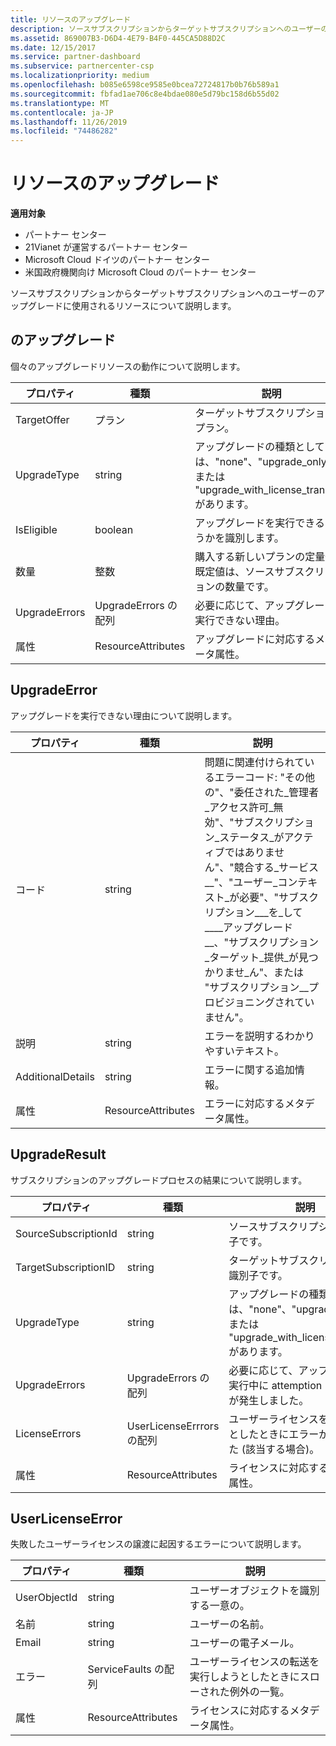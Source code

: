 ```yaml
---
title: リソースのアップグレード
description: ソースサブスクリプションからターゲットサブスクリプションへのユーザーのアップグレードに使用されるリソースについて説明します。
ms.assetid: 869007B3-D6D4-4E79-B4F0-445CA5D88D2C
ms.date: 12/15/2017
ms.service: partner-dashboard
ms.subservice: partnercenter-csp
ms.localizationpriority: medium
ms.openlocfilehash: b085e6598ce9585e0bcea72724817b0b76b589a1
ms.sourcegitcommit: fbfad1ae706c8e4bdae080e5d79bc158d6b55d02
ms.translationtype: MT
ms.contentlocale: ja-JP
ms.lasthandoff: 11/26/2019
ms.locfileid: "74486282"
---
```

# <a name="upgrade-resources"></a>リソースのアップグレード


**適用対象**

- パートナー センター
- 21Vianet が運営するパートナー センター
- Microsoft Cloud ドイツのパートナー センター
- 米国政府機関向け Microsoft Cloud のパートナー センター

ソースサブスクリプションからターゲットサブスクリプションへのユーザーのアップグレードに使用されるリソースについて説明します。

## <a name="span-idupgradespan-idupgradespan-idupgradeupgrade"></a><span id="Upgrade"/><span id="upgrade"/><span id="UPGRADE"/>のアップグレード


個々のアップグレードリソースの動作について説明します。

| プロパティ      | 種類                   | 説明                                                                                  |
|---------------|------------------------|----------------------------------------------------------------------------------------------|
| TargetOffer   | プラン                  | ターゲットサブスクリプションのプラン。                                                        |
| UpgradeType   | string                 | アップグレードの種類としては、"none"、"upgrade\_only"、または "upgrade\_with\_license\_transfer" があります。         |
| IsEligible    | boolean                | アップグレードを実行できるかどうかを識別します。                                                  |
| 数量      | 整数                | 購入する新しいプランの定量化。 既定値は、ソースサブスクリプションの数量です。 |
| UpgradeErrors | UpgradeErrors の配列 | 必要に応じて、アップグレードを実行できない理由。                                      |
| 属性    | ResourceAttributes     | アップグレードに対応するメタデータ属性。                                        |

 

## <a name="span-idupgradeerrorspan-idupgradeerrorspan-idupgradeerrorupgradeerror"></a><span id="UpgradeError"/><span id="upgradeerror"/><span id="UPGRADEERROR"/>UpgradeError


アップグレードを実行できない理由について説明します。

| プロパティ          | 種類               | 説明                                                                                                                                                                                                                                                                                                                                                                                     |
|-------------------|--------------------|-------------------------------------------------------------------------------------------------------------------------------------------------------------------------------------------------------------------------------------------------------------------------------------------------------------------------------------------------------------------------------------------------|
| コード              | string             | 問題に関連付けられているエラーコード: "その他の"、"委任された\_管理者\_アクセス許可\_無効"、"サブスクリプション\_ステータス\_がアクティブではありません"、"競合する\_サービス\_\_"、"ユーザー\_コンテキスト\_が必要"、"サブスクリプション\_\_\_を\_して\_\_\_\_アップグレード\_\_、"サブスクリプション\_ターゲット\_提供\_が見つかりませ\_ん"、または "サブスクリプション\_\_プロビジョニングされていません"。 |
| 説明       | string             | エラーを説明するわかりやすいテキスト。                                                                                                                                                                                                                                                                                                                                                             |
| AdditionalDetails | string             | エラーに関する追加情報。                                                                                                                                                                                                                                                                                                                                                         |
| 属性        | ResourceAttributes | エラーに対応するメタデータ属性。                                                                                                                                                                                                                                                                                                                                             |

 

## <a name="span-idupgraderesultspan-idupgraderesultspan-idupgraderesultupgraderesult"></a><span id="UpgradeResult"/><span id="upgraderesult"/><span id="UPGRADERESULT"/>UpgradeResult


サブスクリプションのアップグレードプロセスの結果について説明します。

| プロパティ             | 種類                        | 説明                                                                          |
|----------------------|-----------------------------|--------------------------------------------------------------------------------------|
| SourceSubscriptionId | string                      | ソースサブスクリプションの識別子です。                                           |
| TargetSubscriptionID | string                      | ターゲットサブスクリプションの識別子です。                                           |
| UpgradeType          | string                      | アップグレードの種類としては、"none"、"upgrade\_only"、または "upgrade\_with\_license\_transfer" があります。 |
| UpgradeErrors        | UpgradeErrors の配列      | 必要に応じて、アップグレードの実行中に attemption 中にエラーが発生しました。           |
| LicenseErrors        | UserLicenseErrrors の配列 | ユーザーライセンスを移行しようとしたときにエラーが発生しました (該当する場合)。          |
| 属性           | ResourceAttributes          | ライセンスに対応するメタデータ属性。                                |

 

## <a name="span-iduserlicenseerrorspan-iduserlicenseerrorspan-iduserlicenseerroruserlicenseerror"></a><span id="UserLicenseError"/><span id="userlicenseerror"/><span id="USERLICENSEERROR"/>UserLicenseError


失敗したユーザーライセンスの譲渡に起因するエラーについて説明します。

| プロパティ     | 種類                   | 説明                                                               |
|--------------|------------------------|---------------------------------------------------------------------------|
| UserObjectId | string                 | ユーザーオブジェクトを識別する一意の。                                 |
| 名前         | string                 | ユーザーの名前。                                                     |
| Email        | string                 | ユーザーの電子メール。                                                    |
| エラー       | ServiceFaults の配列 | ユーザーライセンスの転送を実行しようとしたときにスローされた例外の一覧。 |
| 属性   | ResourceAttributes     | ライセンスに対応するメタデータ属性。                     |

 

 

 




